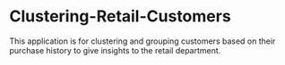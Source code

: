 # Clustering-Retail-Customers
This application is for clustering and grouping customers based on their purchase history to give insights to the retail department.
